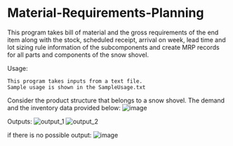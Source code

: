 # Material-Requirements-Planning
This program takes bill of material and the gross requirements of the end item along with the stock, scheduled receipt, arrival on week, lead time and lot sizing rule information of the subcomponents and create MRP records for all parts and components of the snow shovel. 

Usage:
```
This program takes inputs from a text file.
Sample usage is shown in the SampleUsage.txt
```

Consider the product structure that belongs to a snow shovel. The demand and the inventory data provided below:
![image](https://user-images.githubusercontent.com/53413144/158965634-10996354-6d39-4559-956c-bb28c44df827.png)

Outputs:
![output_1](https://user-images.githubusercontent.com/53413144/158966400-37de0e14-551f-45f9-be1b-d503cb38d531.png)
![output_2](https://user-images.githubusercontent.com/53413144/158966407-4b1adf4e-3e6a-43b1-836c-d7048edeb171.png)


if there is no possible output:
![image](https://user-images.githubusercontent.com/53413144/158966467-7b487d7f-7159-4f93-aaff-e622bf94b292.png)


